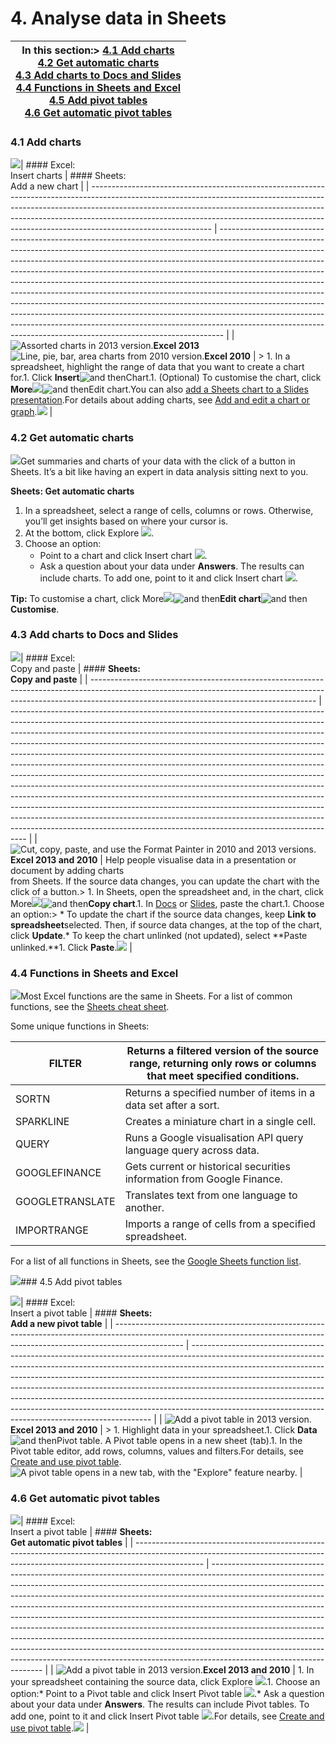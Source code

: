 # 4. Analyse data in Sheets



| **In this section:**> [4.1 Add charts](https://support.google.com/docs/answer/9330962#4.1)<br/>[4.2 Get automatic charts](https://support.google.com/docs/answer/9330962#4.2)<br/>[4.3 Add charts to Docs and Slides](https://support.google.com/docs/answer/9330962#4.3)<br/>[4.4 Functions in Sheets and Excel](https://support.google.com/docs/answer/9330962#4.4)<br/>[4.5 Add pivot tables](https://support.google.com/docs/answer/9330962#4.5)<br/>[4.6 Get automatic pivot tables](https://support.google.com/docs/answer/9330962#4.6) |
| --------------------------------------------------------------------------------------------------------------------------------------------------------------------------------------------------------------------------------------------------------------------------------------------------------------------------------------------------------------------------------------------------------------------------------------------------------------------------------------------------------------------------------------------- |

### 4.1 Add charts

![](https://storage.googleapis.com/support-kms-prod/NDmZPeU3rfkbDj5yaglL4CeQJDszF6qteFR0)| #### Excel:<br/>Insert charts                                                                                                                                                                                                                                                                                                                           | #### Sheets:<br/>Add a new chart                                                                                                                                                                                                                                                                                                                                                                                                                                                                                                                                                                                                                                                                                                                                                                               |
| ------------------------------------------------------------------------------------------------------------------------------------------------------------------------------------------------------------------------------------------------------------------------------------------------------------------------------------------------------ | ------------------------------------------------------------------------------------------------------------------------------------------------------------------------------------------------------------------------------------------------------------------------------------------------------------------------------------------------------------------------------------------------------------------------------------------------------------------------------------------------------------------------------------------------------------------------------------------------------------------------------------------------------------------------------------------------------------------------------------------------------------------------------------------------------------- |
| ![Assorted charts in 2013 version. ](https://lh3.googleusercontent.com/0-ECk5LhIYNgirVGHSBa5cz8tPogWojnq9sfugL2CBfN1qJqUTlktN1hbO4qXQQhGUQ=w281)**Excel 2013**<br/>  ![Line, pie, bar, area charts from 2010 version.](https://lh3.googleusercontent.com/afaeGNUUKPavRzab2lRcRsRESloetFCyROacrTN0BdQlYTqokIf5ZouKdj8jifVDOzQ=w281)**Excel 2010** | > 1. In a spreadsheet, highlight the range of data that you want to create a chart for.1. Click **Insert**![and then](https://storage.googleapis.com/support-kms-prod/Th2Tx0uwPMOhsMPn7nRXMUo3vs6J0pto2DTn)Chart.1. (Optional) To customise the chart, click **More**![](https://storage.googleapis.com/support-kms-prod/iwMAMe1lEk5FwSU7G8VhBiTE8PuXATWhvq8t)![and then](https://storage.googleapis.com/support-kms-prod/Th2Tx0uwPMOhsMPn7nRXMUo3vs6J0pto2DTn)Edit chart.You can also [add a Sheets chart to a Slides presentation](https://support.google.com/a/users/answer/9308981).For details about adding charts, see [Add and edit a chart or graph](https://support.google.com/docs/answer/63824).![](https://storage.googleapis.com/support-kms-prod/DrtQ8cJ4Q6aofQd4Crt6o5fkLSHSAXic7JAl)  |

### 4.2 Get automatic charts

![](https://storage.googleapis.com/support-kms-prod/NDmZPeU3rfkbDj5yaglL4CeQJDszF6qteFR0)Get summaries and charts of your data with the click of a button in Sheets. It’s a bit like having an expert in data analysis sitting next to you.

**Sheets: Get automatic charts**

1. In a spreadsheet, select a range of cells, columns or rows. Otherwise, you’ll get insights based on where your cursor is.
2. At the bottom, click Explore ![](https://storage.googleapis.com/support-kms-prod/m5P2z5Tf569lPYWv0rL1Eoa1CqbZeUVJdToB).
3. Choose an option:
   * Point to a chart and click Insert chart ![](https://storage.googleapis.com/support-kms-prod/ik5qCVlvdpUyNsghdiZUduot5do5kfOzPOjp).
   * Ask a question about your data under **Answers**.
     The results can include charts. To add one, point to it and click Insert chart ![](https://storage.googleapis.com/support-kms-prod/ik5qCVlvdpUyNsghdiZUduot5do5kfOzPOjp).

**Tip:** To customise a chart, click More![](https://storage.googleapis.com/support-kms-prod/iwMAMe1lEk5FwSU7G8VhBiTE8PuXATWhvq8t)![and then](https://storage.googleapis.com/support-kms-prod/Th2Tx0uwPMOhsMPn7nRXMUo3vs6J0pto2DTn)**Edit chart**![and then](https://storage.googleapis.com/support-kms-prod/Th2Tx0uwPMOhsMPn7nRXMUo3vs6J0pto2DTn)**Customise**.

### 4.3 Add charts to Docs and Slides

![](https://storage.googleapis.com/support-kms-prod/NDmZPeU3rfkbDj5yaglL4CeQJDszF6qteFR0)| #### Excel:<br/>Copy and paste                                                                                                                                                                                        | #### **Sheets:<br/>Copy and paste**                                                                                                                                                                                                                                                                                                                                                                                                                                                                                                                                                                                                                                                                                                                                                                                                                                                                                                                                     |
| -------------------------------------------------------------------------------------------------------------------------------------------------------------------------------------------------------------------- | ---------------------------------------------------------------------------------------------------------------------------------------------------------------------------------------------------------------------------------------------------------------------------------------------------------------------------------------------------------------------------------------------------------------------------------------------------------------------------------------------------------------------------------------------------------------------------------------------------------------------------------------------------------------------------------------------------------------------------------------------------------------------------------------------------------------------------------------------------------------------------------------------------------------------------------------------------------------------------- |
| ![Cut, copy, paste, and use the Format Painter in 2010 and 2013 versions. ](https://lh3.googleusercontent.com/K_minJXiZ-VIO35qDMMfV3c8QzuZ393PbnY8xzPxkbv8aIfma4BX0vG6tHxHmohHzWw=w317)**Excel 2013 and 2010** | Help people visualise data in a presentation or document by adding charts<br/>from Sheets. If the source data changes, you can update the chart with the<br/>click of a button.> 1. In Sheets, open the spreadsheet and, in the chart, click More![](https://storage.googleapis.com/support-kms-prod/iwMAMe1lEk5FwSU7G8VhBiTE8PuXATWhvq8t)![and then](https://storage.googleapis.com/support-kms-prod/Th2Tx0uwPMOhsMPn7nRXMUo3vs6J0pto2DTn)**Copy chart**.1. In [Docs](https://docs.google.com/) or [Slides](https://slides.google.com/), paste the chart.1. Choose an option:> * To update the chart if the source data changes, keep **Link to spreadsheet**selected. Then, if source data changes, at the top of the chart, click **Update**.* To keep the chart unlinked (not updated), select **Paste unlinked.**1. Click **Paste**.![](https://storage.googleapis.com/support-kms-prod/LhzrAMeIwQYxBTSe6G5yHZZz8neHuoYcOopF) |

### 4.4 Functions in Sheets and Excel

![](https://storage.googleapis.com/support-kms-prod/NDmZPeU3rfkbDj5yaglL4CeQJDszF6qteFR0)Most Excel functions are the same in Sheets. For a list of common functions, see the [Sheets cheat sheet](https://support.google.com/a/users/answer/9300022).

Some unique functions in Sheets:


| FILTER          | Returns a filtered version of the source range, returning only rows or columns that meet specified conditions. |
| --------------- | -------------------------------------------------------------------------------------------------------------- |
| SORTN           | Returns a specified number of items in a data set after a sort.                                                |
| SPARKLINE       | Creates a miniature chart in a single cell.                                                                    |
| QUERY           | Runs a Google visualisation API query language query across data.                                              |
| GOOGLEFINANCE   | Gets current or historical securities information from Google Finance.                                         |
| GOOGLETRANSLATE | Translates text from one language to another.                                                                  |
| IMPORTRANGE     | Imports a range of cells from a specified spreadsheet.                                                         |

For a list of all functions in Sheets, see the [Google Sheets function list](https://support.google.com/docs/table/25273).

![](https://storage.googleapis.com/support-kms-prod/819eIRN9jNmV7rgsq3RD3kqwTxXrM6R4tE2j)### 4.5 Add pivot tables

![](https://storage.googleapis.com/support-kms-prod/NDmZPeU3rfkbDj5yaglL4CeQJDszF6qteFR0)| #### Excel:<br/>Insert a pivot table                                                                                                                                           | #### **Sheets:<br/>Add a new pivot table**                                                                                                                                                                                                                                                                                                                                                                                                                                                                                                          |
| ----------------------------------------------------------------------------------------------------------------------------------------------------------------------------- | -------------------------------------------------------------------------------------------------------------------------------------------------------------------------------------------------------------------------------------------------------------------------------------------------------------------------------------------------------------------------------------------------------------------------------------------------------------------------------------------------------------------------------------------------------- |
| ![Add a pivot table in 2013 version.](https://lh3.googleusercontent.com/lkDgbBIS4mWY7exRyfK0RLaaZ7vqBzt3OKOusjFQp5ZjISJsOuLOlhNaXzbluq5LYA=w220)**Excel 2013 and 2010** | > 1. Highlight data in your spreadsheet.1. Click **Data**![and then](https://storage.googleapis.com/support-kms-prod/Th2Tx0uwPMOhsMPn7nRXMUo3vs6J0pto2DTn)Pivot table. A Pivot table opens in a new sheet (tab).1. In the Pivot table editor, add rows, columns, values and filters.For details, see [Create and use pivot table](https://support.google.com/docs/answer/1272900).![A pivot table opens in a new tab, with the "Explore" feature nearby.](https://storage.googleapis.com/support-kms-prod/rIkYY1O9JNqTsEUCiezeMqUnUXtGpcv1upJU) |

### 4.6 Get automatic pivot tables

![](https://storage.googleapis.com/support-kms-prod/NDmZPeU3rfkbDj5yaglL4CeQJDszF6qteFR0)| #### Excel:<br/>Insert a pivot table                                                                                                                                           | #### **Sheets:<br/>Get automatic pivot tables**                                                                                                                                                                                                                                                                                                                                                                                                                                                                                                                                                                                                                                                                                                               |
| ----------------------------------------------------------------------------------------------------------------------------------------------------------------------------- | ------------------------------------------------------------------------------------------------------------------------------------------------------------------------------------------------------------------------------------------------------------------------------------------------------------------------------------------------------------------------------------------------------------------------------------------------------------------------------------------------------------------------------------------------------------------------------------------------------------------------------------------------------------------------------------------------------------------------------------------------------------------ |
| ![Add a pivot table in 2013 version.](https://lh3.googleusercontent.com/lkDgbBIS4mWY7exRyfK0RLaaZ7vqBzt3OKOusjFQp5ZjISJsOuLOlhNaXzbluq5LYA=w220)**Excel 2013 and 2010** | 1. In your spreadsheet containing the source data, click Explore ![](https://storage.googleapis.com/support-kms-prod/m5P2z5Tf569lPYWv0rL1Eoa1CqbZeUVJdToB).1. Choose an option:* Point to a Pivot table and click Insert Pivot table ![](https://storage.googleapis.com/support-kms-prod/Is5BVEApPSuuHfYDXaop63kqgFVxiwBBDqe7).* Ask a question about your data under **Answers**. The results can include Pivot tables. To add one, point to it and click Insert Pivot table ![](https://storage.googleapis.com/support-kms-prod/Is5BVEApPSuuHfYDXaop63kqgFVxiwBBDqe7).For details, see [Create and use pivot table](https://support.google.com/docs/answer/1272900).![](https://storage.googleapis.com/support-kms-prod/A5epr0hy2vqg9n4Tielmsq7QdD6te4N5U8Qu) |
